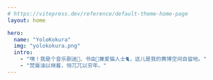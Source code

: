 ```yaml
---
# https://vitepress.dev/reference/default-theme-home-page
layout: home

hero:
  name: "YoloKokura"
  img: "yolokokura.png"
  intro: 
    - "嘿！我是个音乐剧迷🎼、书虫📘兼爱猫人士🐈，这儿是我的赛博空间自留地。"
    - "焚膏油以继晷，恒兀兀以穷年。"
---
```


